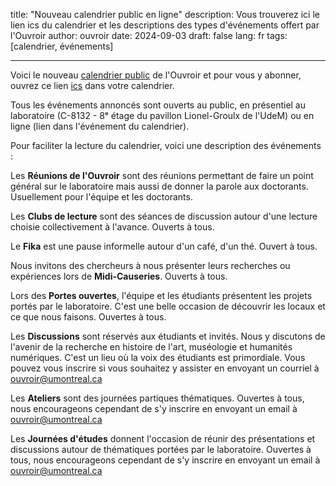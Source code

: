 title: "Nouveau calendrier public en ligne"
description: Vous trouverez ici le lien ics du calendrier et les descriptions des types d'événements offert par l'Ouvroir
author: ouvroir
date: 2024-09-03
draft: false
lang: fr
tags: [calendrier, événements]

---

Voici le nouveau [calendrier public](https://calendar.google.com/calendar/embed?src=labouvroir%40gmail.com&ctz=America%2FToronto) de l'Ouvroir et pour vous y abonner, ouvrez ce lien [ics](https://calendar.google.com/calendar/ical/labouvroir%40gmail.com/public/basic.ics) dans votre calendrier. 

Tous les événements annoncés sont ouverts au public, en présentiel au laboratoire (C-8132 - 8ᵉ étage du pavillon Lionel-Groulx de l'UdeM) ou en ligne (lien dans l'événement du calendrier). 

Pour faciliter la lecture du calendrier, voici une description des événements : 

Les **Réunions de l'Ouvroir** sont des réunions permettant de faire un point général sur le laboratoire mais aussi de donner la parole aux doctorants. Usuellement pour l'équipe et les doctorants. 

Les **Clubs de lecture** sont des séances de discussion autour d'une lecture choisie collectivement à l'avance. Ouverts à tous. 

Le **Fika** est une pause informelle autour d'un café, d'un thé. Ouvert à tous. 

Nous invitons des chercheurs à nous présenter leurs recherches ou expériences lors de **Midi-Causeries**. Ouverts à tous. 

Lors des **Portes ouvertes**, l'équipe et les étudiants présentent les projets portés par le laboratoire. C'est une belle occasion de découvrir les locaux et ce que nous faisons. Ouvertes à tous. 

Les **Discussions** sont réservés aux étudiants et invités. Nous y discutons de l'avenir de la recherche en histoire de l'art, muséologie et humanités numériques. C'est un lieu où la voix des étudiants est primordiale. Vous pouvez vous inscrire si vous souhaitez y assister en envoyant un courriel à ouvroir@umontreal.ca

Les **Ateliers** sont des journées partiques thématiques. Ouvertes à tous, nous encourageons cependant de s'y inscrire en envoyant un email à ouvroir@umontreal.ca

Les **Journées d'études** donnent l'occasion de réunir des présentations et discussions autour de thématiques portées par le laboratoire. Ouvertes à tous, nous encourageons cependant de s'y inscrire en envoyant un email à ouvroir@umontreal.ca

